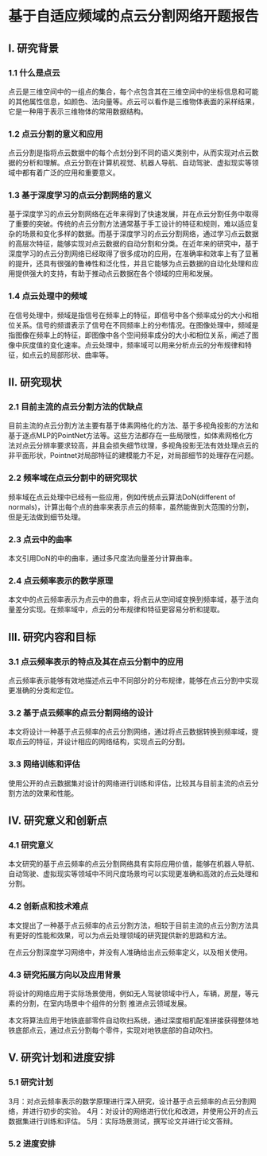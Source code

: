 # 基于自适应频域的点云分割网络开题报告

## I. 研究背景

### 1.1 什么是点云

点云是三维空间中的一组点的集合，每个点包含其在三维空间中的坐标信息和可能的其他属性信息，如颜色、法向量等。点云可以看作是三维物体表面的采样结果，它是一种用于表示三维物体的常用数据结构。

### 1.2 点云分割的意义和应用 

点云分割是指将点云数据中的每个点划分到不同的语义类别中，从而实现对点云数据的分析和理解。点云分割在计算机视觉、机器人导航、自动驾驶、虚拟现实等领域中都有着广泛的应用和重要意义。

### 1.3 基于深度学习的点云分割网络的意义

基于深度学习的点云分割网络在近年来得到了快速发展，并在点云分割任务中取得了重要的突破。传统的点云分割方法通常基于手工设计的特征和规则，难以适应复杂的场景和变化多样的数据。而基于深度学习的点云分割网络，通过学习点云数据的高层次特征，能够实现对点云数据的自动分割和分类。在近年来的研究中，基于深度学习的点云分割网络已经取得了很多成功的应用，在准确率和效率上有了显著的提升，还具有很强的鲁棒性和泛化性，并且它能够为点云数据的自动化处理和应用提供强大的支持，有助于推动点云数据在各个领域的应用和发展。

### 1.4 点云处理中的频域

在信号处理中，频域是指信号在频率上的特征，即信号中各个频率成分的大小和相位关系。信号的频谱表示了信号在不同频率上的分布情况。在图像处理中，频域是指图像在频率上的特征，即图像中各个空间频率成分的大小和相位关系，阐述了图像中灰度值的变化速率。点云处理中，频率域可以用来分析点云的分布规律和特征，如点云的局部形状、曲率等。

## II. 研究现状

### 2.1 目前主流的点云分割方法的优缺点 

目前主流的点云分割方法主要有基于体素网格化的方法、基于多视角投影的方法和基于逐点MLP的PointNet方法等。这些方法都存在一些局限性，如体素网格化方法对点云分辨率要求较高，并且会损失细节纹理，多视角投影无法有效处理点云的非平面形状，Pointnet对局部特征的建模能力不足，对局部细节的处理存在问题。

### 2.2 频率域在点云分割中的研究现状 

频率域在点云处理中已经有一些应用，例如传统点云算法DoN(different of normals)，计算出每个点的曲率来表示点云的频率，虽然能做到大范围的分割，但是无法做到细节处理。

### 2.3 点云中的曲率

本文引用DoN的中的曲率，通过多尺度法向量差分计算曲率。

### 2.4 点云频率表示的数学原理 

本文中的点云频率表示为点云中的曲率，将点云从空间域变换到频率域，基于法向量差分实现。在频率域中，点云的分布规律和特征更容易分析和提取。

## III. 研究内容和目标

### 3.1 点云频率表示的特点及其在点云分割中的应用 

点云频率表示能够有效地描述点云中不同部分的分布规律，能够在点云分割中实现更准确的分类和定位。

### 3.2 基于点云频率的点云分割网络的设计 

本文将设计一种基于点云频率的点云分割网络，通过将点云数据转换到频率域，提取点云的特征，并设计相应的网络结构，实现点云的分割。

### 3.3 网络训练和评估 

使用公开的点云数据集对设计的网络进行训练和评估，比较其与目前主流的点云分割方法的效果和性能。

## IV. 研究意义和创新点

### 4.1 研究意义

本文研究的基于点云频率的点云分割网络具有实际应用价值，能够在机器人导航、自动驾驶、虚拟现实等领域中不同尺度场景均可以实现更准确和高效的点云处理和分割。

### 4.2 创新点和技术难点

本文提出了一种基于点云频率的点云分割方法，相较于目前主流的点云分割方法具有更好的性能和效果，可以为点云处理领域的研究提供新的思路和方法。

在点云分割深度学习网络中，并没有人准确给出点云频率定义，以及相关使用。

### 4.3 研究拓展方向以及应用背景

将设计的网络应用于实际场景使用，例如无人驾驶领域中行人，车辆，房屋，等元素的分割，在室内场景中个组件的分割 推进点云领域发展。

本文将算法应用于地铁底部零件自动吹扫系统，通过深度相机配准拼接获得整体地铁底部点云，通过点云分割每个零件，实现对地铁底部的自动吹扫。

## V. 研究计划和进度安排

### 5.1 研究计划 

3月：对点云频率表示的数学原理进行深入研究，设计基于点云频率的点云分割网络，并进行初步的实验。 4月：对设计的网络进行优化和改进，并使用公开的点云数据集进行训练和评估。 5月：实际场景测试，撰写论文并进行论文答辩。

### 5.2 进度安排 
